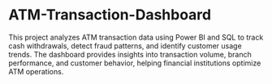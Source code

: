 # ATM-Transaction-Dashboard
This project analyzes ATM transaction data using Power BI and SQL to track cash withdrawals, detect fraud patterns, and identify customer usage trends. The dashboard provides insights into transaction volume, branch performance, and customer behavior, helping financial institutions optimize ATM operations.
